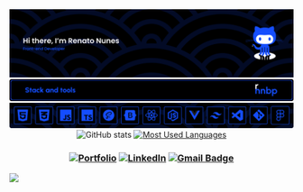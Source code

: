 <img src="./src/header_github.svg" alt="Header GitHub">
<img src="./src/stack_github.svg" alt="Stack Github">
<img src="./src/stack.svg" alt="Stack and Tools">

<div style="text-align: center;" align="center">
  <img width="61.2%" src="https://github-readme-stats-git-masterrstaa-rickstaa.vercel.app/api?username=renatonnbp&hide_title=true&show_icons=true&include_all_commits=false&count_private=true&line_height=25&hide=issues&bg_color=000&title_color=144dff&text_color=7a828e&border_radius=3&border_color=144dff&icon_color=144dff&theme=jolly" alt="GitHub stats">

  <a href="https://github.com/renatonnbp?tab=repositories">
    <img width="38%" src="https://github-readme-stats-git-masterrstaa-rickstaa.vercel.app/api/top-langs/?username=renatonnbp&line_height=10&card_width=290&layout=compact&hide_title=false&count_private=true&langs_count=4&show_icons=true&title_color=7a828e&hide=html,css&bg_color=000&text_color=7a828e&border_radius=3&border_color=144dff&count_private=true" alt="Most Used Languages">
  </a>
</div>

<h3 align="center">

  [![Portfolio](https://img.shields.io/badge/Portfolio-000000?style=for-the-badge&logo=todoist&logoColor=144dff)](https://renatonnbp.github.io/portfolio/)
  [![LinkedIn](https://img.shields.io/badge/-LinkedIn-000000?style=for-the-badge&logo=linkedin&logoColor=144dff&color:032360)](https://www.linkedin.com/in/renatonnbp/)
  [![Gmail Badge](https://img.shields.io/badge/gmail-000000?style=for-the-badge&logo=Gmail&logoColor=144dff&color:00247b&link=mailto:renatonnbp@gmail.com)](mailto:renatonnbp@gmail.com)

</h3>

<img src="https://capsule-render.vercel.app/api?type=waving&color=0:144dff,25:000000,50:000000,75:000000,100:000000&reversal=true&height=80&section=footer"/>

